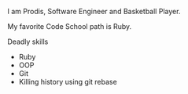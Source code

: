 I am Prodis, Software Engineer and Basketball Player.

My favorite Code School path is Ruby.

Deadly skills
* Ruby
* OOP
* Git
* Killing history using git rebase

